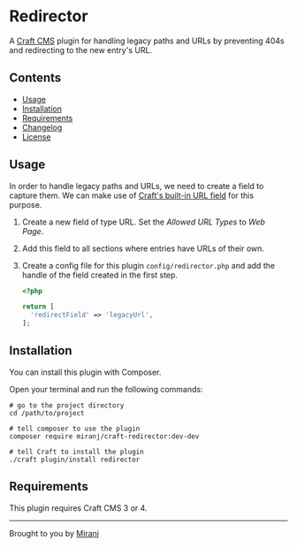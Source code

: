 # Redirector

A [Craft CMS][craft] plugin for handling legacy paths and URLs by preventing 404s and redirecting to the new entry's URL.

[craft]: https://craftcms.com/

## Contents

- [Usage](#usage)
- [Installation](#installation)
- [Requirements](#requirements)
- [Changelog](./CHANGELOG.md)
- [License](./LICENSE)

## Usage

In order to handle legacy paths and URLs, we need to create a field to capture them.
We can make use of [Craft's built-in URL field][urlfield] for this purpose.

1.  Create a new field of type URL. Set the _Allowed URL Types_ to _Web Page_.
2.  Add this field to all sections where entries have URLs of their own.
3.  Create a config file for this plugin `config/redirector.php` and add the
    handle of the field created in the first step.

    ```php
    <?php

    return [
      'redirectField' => 'legacyUrl',
    ];
    ```

[urlfield]: https://craftcms.com/docs/4.x/url-fields.html

## Installation

You can install this plugin <!-- from the [Plugin Store][ps] or --> with Composer.

[ps]: https://plugins.craftcms.com/redirector

<!-- #### From the Plugin Store

Go to the Plugin Store in your project’s Control Panel and search for “Redirector”.
Then click on the “Install” button in its modal window.

#### Using Composer -->

Open your terminal and run the following commands:

    # go to the project directory
    cd /path/to/project

    # tell composer to use the plugin
    composer require miranj/craft-redirector:dev-dev

    # tell Craft to install the plugin
    ./craft plugin/install redirector

## Requirements

This plugin requires Craft CMS 3 or 4.

---

Brought to you by [Miranj](https://miranj.in/)
